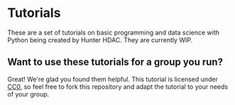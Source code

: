 # Tutorials
These are a set of tutorials on basic programming and data science with Python being created by Hunter HDAC. They are currently WIP.

## Want to use these tutorials for a group you run?
Great! We're glad you found them helpful. This tutorial is licensed under [CC0](https://creativecommons.org/publicdomain/zero/1.0/), so feel free to fork this repository and adapt the tutorial to your needs of your group.
